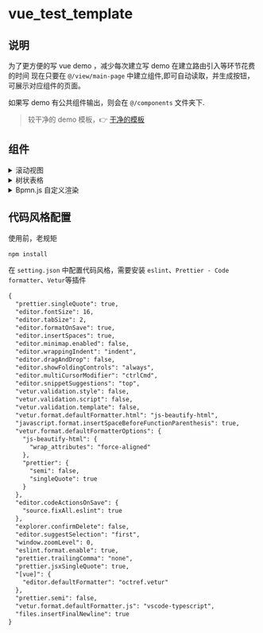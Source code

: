 # vue_test_template

## 说明

为了更方便的写 vue demo ，减少每次建立写 demo 在建立路由引入等环节花费的时间
现在只要在 `@/view/main-page` 中建立组件,即可自动读取，并生成按钮，可展示对应组件的页面。

如果写 demo 有公共组件输出，则会在 `@/components` 文件夹下.

> 较干净的 demo 模板，👉 [干净的模板](https://github.com/Samlldevel/vue_demo_template/tree/init)

## 组件

<details>
<summary>滚动视图</summary>

[ScollView](https://github.com/Samlldevel/vue_demo_template/blob/master/src/components/ScollView.vue)

![ScollView](./src/assets/scollView.gif)

- [x] 内容过长切换视图
- [x] 自定义宽度

</details>

<details>
<summary>树状表格</summary>

[TreeTable](https://github.com/Samlldevel/vue_demo_template/blob/master/src/components/TreeTable.vue)

基于 element-ui@2.5.4 以下，[高版本](https://element.eleme.cn/#/zh-CN/component/table)已支持`树形数据`

- [x] 普通表格数据
- [x] 树形结构数据
- [x] 自定义插槽
- [x] 适应树形图的斑马纹
- [x] 复选逻辑，\$refs.table.selection 可获取勾选数据

> 源码来源`github`，基于他人源码再加工，作者信息保留在源码中

</details>

<details>
<summary>Bpmn.js 自定义渲染</summary>

TODO: 官方例子：[Examples](https://github.com/bpmn-io/bpmn-js-examples)

[Bpmn.js]()

![Screencast](./src/assets/screencast.gif)

</details>

## 代码风格配置

使用前，老规矩

```
npm install
```

在 `setting.json` 中配置代码风格，需要安装 `eslint`、`Prettier - Code formatter`、`Vetur`等插件

```
{
  "prettier.singleQuote": true,
  "editor.fontSize": 16,
  "editor.tabSize": 2,
  "editor.formatOnSave": true,
  "editor.insertSpaces": true,
  "editor.minimap.enabled": false,
  "editor.wrappingIndent": "indent",
  "editor.dragAndDrop": false,
  "editor.showFoldingControls": "always",
  "editor.multiCursorModifier": "ctrlCmd",
  "editor.snippetSuggestions": "top",
  "vetur.validation.style": false,
  "vetur.validation.script": false,
  "vetur.validation.template": false,
  "vetur.format.defaultFormatter.html": "js-beautify-html",
  "javascript.format.insertSpaceBeforeFunctionParenthesis": true,
  "vetur.format.defaultFormatterOptions": {
    "js-beautify-html": {
      "wrap_attributes": "force-aligned"
    },
    "prettier": {
      "semi": false,
      "singleQuote": true
    }
  },
  "editor.codeActionsOnSave": {
    "source.fixAll.eslint": true
  },
  "explorer.confirmDelete": false,
  "editor.suggestSelection": "first",
  "window.zoomLevel": 0,
  "eslint.format.enable": true,
  "prettier.trailingComma": "none",
  "prettier.jsxSingleQuote": true,
  "[vue]": {
    "editor.defaultFormatter": "octref.vetur"
  },
  "prettier.semi": false,
  "vetur.format.defaultFormatter.js": "vscode-typescript",
  "files.insertFinalNewline": true
}
```
